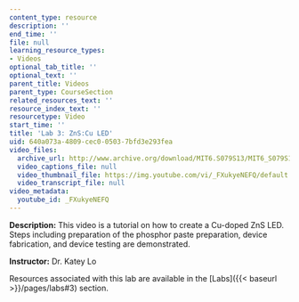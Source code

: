 ```yaml
---
content_type: resource
description: ''
end_time: ''
file: null
learning_resource_types:
- Videos
optional_tab_title: ''
optional_text: ''
parent_title: Videos
parent_type: CourseSection
related_resources_text: ''
resource_index_text: ''
resourcetype: Video
start_time: ''
title: 'Lab 3: ZnS:Cu LED'
uid: 640a073a-4809-cec0-0503-7bfd3e293fea
video_files:
  archive_url: http://www.archive.org/download/MIT6.S079S13/MIT6_S079S13_lab03_300k.mp4
  video_captions_file: null
  video_thumbnail_file: https://img.youtube.com/vi/_FXukyeNEFQ/default.jpg
  video_transcript_file: null
video_metadata:
  youtube_id: _FXukyeNEFQ
---
```


**Description:** This video is a tutorial on how to create a Cu-doped ZnS LED. Steps including preparation of the phosphor paste preparation, device fabrication, and device testing are demonstrated.

**Instructor:** Dr. Katey Lo

Resources associated with this lab are available in the [Labs]({{< baseurl >}}/pages/labs#3) section.